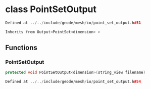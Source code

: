 # class PointSetOutput

```cpp
Defined at ../../include/geode/mesh/io/point_set_output.h#51
```

```cpp
Inherits from Output<PointSet<dimension> >
```



## Functions

### PointSetOutput

```cpp
protected void PointSetOutput<dimension>(string_view filename)
```

```cpp
Defined at ../../include/geode/mesh/io/point_set_output.h#54
```



